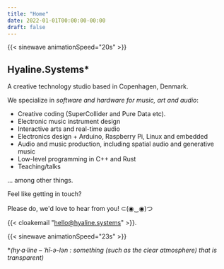 ```yaml
---
title: "Home"
date: 2022-01-01T00:00:00-00:00
draft: false
---
```


{{< sinewave animationSpeed="20s" >}}

## Hyaline.Systems*

A creative technology studio based in Copenhagen, Denmark.

We specialize in *software and hardware for music, art and audio*: 

- Creative coding (SuperCollider and Pure Data etc).
- Electronic music instrument design
- Interactive arts and real-time audio
- Electronics design + Arduino, Raspberry Pi, Linux and embedded
- Audio and music production, including spatial audio and generative music
- Low-level programming in C++ and Rust
- Teaching/talks

... among other things.

Feel like getting in touch? 

Please do, we'd love to hear from you! ⊂(◉‿◉)つ

{{< cloakemail "hello@hyaline.systems" >}}.

{{< sinewave animationSpeed="23s" >}}

*_(hy·​a·​line – ˈhī-ə-lən : something (such as the clear atmosphere) that is transparent)_

